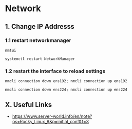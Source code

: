 # Network


## 1. Change IP Addresss

### 1.1 restart networkmanager

    nmtui
    
    systemctl restart NetworkManager
            
### 1.2 restart the interface to reload settings

    nmcli connection down ens192; nmcli connection up ens192
    
    nmcli connection down ens224; nmcli connection up ens224
    
## X. Useful Links

- https://www.server-world.info/en/note?os=Rocky_Linux_8&p=initial_conf&f=3
